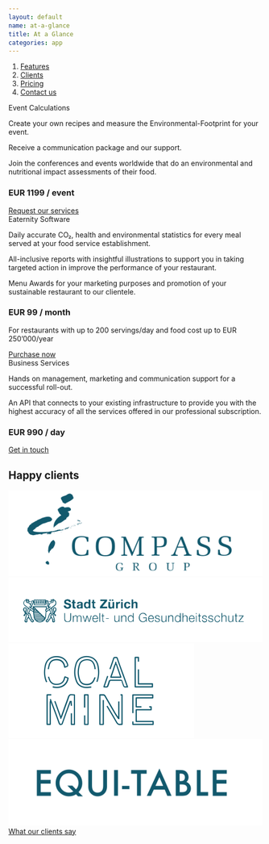 ```yaml
---
layout: default
name: at-a-glance
title: At a Glance
categories: app
---
```


<div class="container hidden-xs">
  <div class="row">
    <div class="col-xs-12 text-center">
      <ol class="subNavigation">
        <a href="/app"><li>Features</li></a>
        <a href="/app/clients"><li>Clients</li></a>
        <a href="/app/at-a-glance"><li class="current">Pricing</li></a>
        <a  href="/contact"><li>Contact us</li></a>
      </ol>
    </div>
  </div>
</div>

<div class="container">
  <div class="row big-push-bottom push-top md-verticalAlign">
    <div class="col-xs-12 col-md-4">
      <div>
        <div class="teaserBoxtitle bgLightBlue">
          Event Calculations
        </div>
        <div class="teaserBox bgLightGrey">
          <p>Create your own recipes and measure the Environmental-Footprint for your event.</p>
          <p>Receive a communication package and our support.</p>
          <p>Join the conferences and events worldwide that do an environmental and nutritional impact assessments of their food.</p>
          <h3>EUR 1199 / event</h3>
          <a href="/contact" class="button">Request our services<i class="fa fa-angle-right fa-lg"></i></a>
        </div>
      </div>
    </div>
    <div class="col-xs-12 col-md-4 sm-push-top">
      <div>
        <div class="teaserBoxtitle bgProfessionalHeader">
          Eaternity Software
        </div>
        <div class="teaserBox bgProfessionalBox">
          <p>Daily accurate CO₂, health and environmental statistics for every meal served at your food service establishment.</p>
          <p>All-inclusive reports with insightful illustrations to support you in taking targeted action in improve the performance of your restaurant.</p>
          <p>Menu Awards for your marketing purposes and promotion of your sustainable restaurant to our clientele.</p>
          <h3>EUR 99 / month</h3>
          <p>For restaurants with up to 200 servings/day and food cost up to EUR 250’000/year</p>
          <a href="/contact" class="button">Purchase now<i class="fa fa-angle-right fa-lg"></i></a>
        </div>
      </div>
    </div>
    <div class="col-xs-12 col-md-4 sm-push-top">
      <div>
      <div class="teaserBoxtitle bgProfessionalHeader">
        Business Services
      </div>
        <div class="teaserBox bgLightGrey">
          <p>Hands on management, marketing and communication support for a successful roll-out.</p>
          <p>An API that connects to your existing infrastructure to provide you with the highest accuracy of all the services offered in our professional subscription.</p>
          <h3>EUR 990 / day</h3>
          <a href="/contact" class="button">Get in touch <i class="fa fa-angle-right fa-lg"></i></a>
        </div>
      </div>
    </div>
  </div>
</div>

<div class="window" style="background-image: url('/img/at-a-glance/ataglance-parallax.jpg')"></div>

<div class="container">
  <div class="row big-push-top small-push-bottom">
    <div class="col-xs-12 text-center">
      <h2>Happy clients</h2>
    </div>
  </div>

  <div class="row push-bottom">
    <div class="col-xs-offset-2 col-xs-8 col-sm-offset-0 col-sm-3 text-center">
      <img class="responsive" src="/img/at-a-glance/logo-compass.svg">
    </div>
    <div class="col-xs-offset-2 col-xs-8 col-sm-offset-0 col-sm-4 text-center xs-push-top">
      <img class="responsive" src="/img/at-a-glance/logo-stadt-zurich.svg">
    </div>
    <div class="col-xs-offset-2 col-xs-8 col-sm-offset-0 col-sm-2 text-center xs-push-top">
      <img class="responsive" src="/img/at-a-glance/logo-coalmine.svg">
    </div>
    <div class="col-xs-offset-2 col-xs-8 col-sm-offset-0 col-sm-3 text-center xs-push-top">
      <img class="responsive" src="/img/at-a-glance/logo-equitable.svg">
    </div>
  </div>

  <div class="row push-bottom">
    <div class="col-xs-12 text-center">
      <a href="/app/clients" class="button">What our clients say<i class="fa fa-angle-right fa-lg"></i></a>
    </div>
  </div>

</div>

<script src="https://ajax.googleapis.com/ajax/libs/jquery/1.11.3/jquery.min.js"></script>

<script src="/js/jquery.magnific-popup.min.js"></script>

<script src="/js/bootstrap.min.js"></script>

<script src="/js/icheck.min.js"></script>

<script src="/js/script.js"></script>
